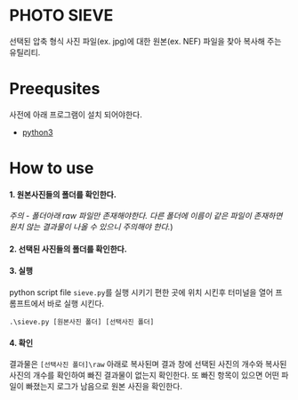 
# PHOTO SIEVE
선택된 압축 형식 사진 파일(ex. jpg)에 대한 원본(ex. NEF) 파일을 찾아 복사해 주는 유틸리티. 

# Preequsites
사전에 아래 프로그램이 설치 되어야한다. 
- [python3](https://www.python.org/downloads/)


# How to use

#### 1. 원본사진들의 폴더를 확인한다. 
*주의 - 폴더아래 raw 파일만 존재해야한다. 다른 폴더에 이름이 같은 파일이 존재하면 원치 않는 결과물이 나올 수 있으니 주의해야 한다.*)

#### 2. 선택된 사진들의 폴더를 확인한다.  


#### 3. 실행
python script file `sieve.py`를 실행 시키기 편한 곳에 위치 시킨후 터미널을 열어 프롬프트에서 바로 실행 시킨다. 

`.\sieve.py [원본사진 폴더] [선택사진 폴더]`

#### 4. 확인
결과물은 `[선택사진 폴더]\raw` 아래로 복사된며 결과 창에 선택된 사진의 개수와 복사된 사진의 개수를 확인하여 빠진 결과물이 없는지 확인한다. 또 빠진 항목이 있으면 어떤 파일이 빠졌는지 로그가 남음으로 원본 사진을 확인한다. 

